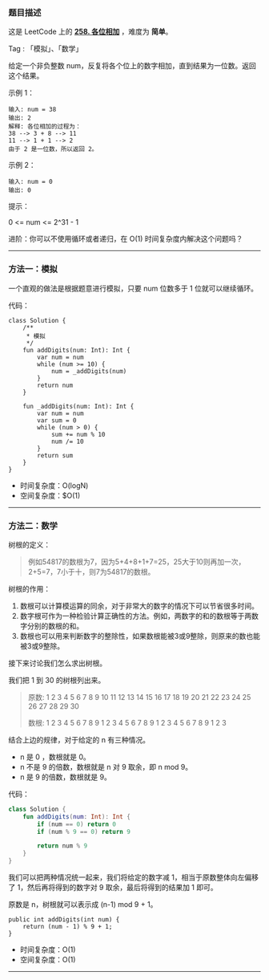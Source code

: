 ### 题目描述

这是 LeetCode 上的 **[258. 各位相加](https://leetcode-cn.com/problems/add-digits/)** ，难度为 **简单**。

Tag : 「模拟」、「数学」

给定一个非负整数 num，反复将各个位上的数字相加，直到结果为一位数。返回这个结果。


示例 1：
```
输入: num = 38
输出: 2 
解释: 各位相加的过程为：
38 --> 3 + 8 --> 11
11 --> 1 + 1 --> 2
由于 2 是一位数，所以返回 2。

```

示例 2：
```
输入: num = 0
输出: 0
```

提示：

0 <= num <= 2^31 - 1


进阶：你可以不使用循环或者递归，在 O(1) 时间复杂度内解决这个问题吗？

***

### 方法一：模拟

一个直观的做法是根据题意进行模拟，只要 num 位数多于 1 位就可以继续循环。


代码：
```Kotin
class Solution {
    /**
     * 模拟
     */
    fun addDigits(num: Int): Int {
        var num = num
        while (num >= 10) {
            num = _addDigits(num)
        }
        return num
    }

    fun _addDigits(num: Int): Int {
        var num = num
        var sum = 0
        while (num > 0) {
            sum += num % 10
            num /= 10
        }
        return sum
    }
}
```
* 时间复杂度：O(logN)
* 空间复杂度：$O(1)

---

### 方法二：数学

树根的定义：
> 例如54817的数根为7，因为5+4+8+1+7=25，25大于10则再加一次，2+5=7，7小于十，则7为54817的数根。

树根的作用：
1. 数根可以计算模运算的同余，对于非常大的数字的情况下可以节省很多时间。
2. 数字根可作为一种检验计算正确性的方法。例如，两数字的和的数根等于两数字分别的数根的和。
3. 数根也可以用来判断数字的整除性，如果数根能被3或9整除，则原来的数也能被3或9整除。

接下来讨论我们怎么求出树根。

我们把 1 到 30 的树根列出来。

> 原数: 1 2 3 4 5 6 7 8 9 10 11 12 13 14 15 16 17 18 19 20 21 22 23 24 25 26 27 28 29 30
>
> 数根: 1 2 3 4 5 6 7 8 9  1  2  3  4  5  6  7  8  9  1  2  3  4  5  6  7  8  9  1  2  3

结合上边的规律，对于给定的 n 有三种情况。

- n 是 0 ，数根就是 0。
- n 不是 9 的倍数，数根就是 n 对 9 取余，即 n mod 9。
- n 是 9 的倍数，数根就是 9。


代码：
```Kotlin
class Solution {
    fun addDigits(num: Int): Int {
        if (num == 0) return 0
        if (num % 9 == 0) return 9

        return num % 9
    }
}
```
我们可以把两种情况统一起来，我们将给定的数字减 1，相当于原数整体向左偏移了 1，然后再将得到的数字对 9 取余，最后将得到的结果加 1 即可。

原数是 n，树根就可以表示成 (n-1) mod 9 + 1。

```aidl
public int addDigits(int num) {
    return (num - 1) % 9 + 1;
}
```


* 时间复杂度：O(1)
* 空间复杂度：O(1)

---

